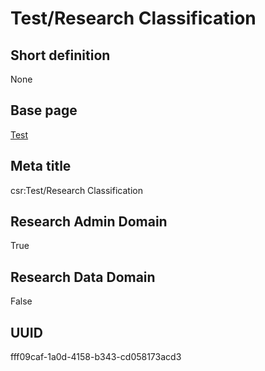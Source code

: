 # Test/Research Classification
## Short definition
None
## Base page
[Test](../Objects/Test.md)
## Meta title
csr:Test/Research Classification
## Research Admin Domain
True
## Research Data Domain
False
## UUID
fff09caf-1a0d-4158-b343-cd058173acd3
